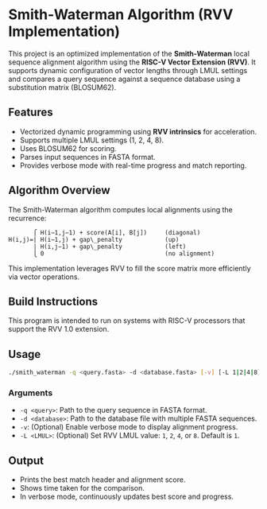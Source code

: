 # Smith-Waterman Algorithm (RVV Implementation)

This project is an optimized implementation of the **Smith-Waterman** local sequence alignment algorithm using the **RISC-V Vector Extension (RVV)**. It supports dynamic configuration of vector lengths through LMUL settings and compares a query sequence against a sequence database using a substitution matrix (BLOSUM62).

## Features

- Vectorized dynamic programming using **RVV intrinsics** for acceleration.
- Supports multiple LMUL settings (1, 2, 4, 8).
- Uses BLOSUM62 for scoring.
- Parses input sequences in FASTA format.
- Provides verbose mode with real-time progress and match reporting.

## Algorithm Overview

The Smith-Waterman algorithm computes local alignments using the recurrence:

```
       ⎧ H(i−1,j−1) + score(A[i], B[j])     (diagonal)
H(i,j)=| H(i−1,j) + gap\_penalty            (up)
       | H(i,j−1) + gap\_penalty            (left)
       ⎩ 0                                  (no alignment)
````

This implementation leverages RVV to fill the score matrix more efficiently via vector operations.

## Build Instructions

This program is intended to run on systems with RISC-V processors that support the RVV 1.0 extension.

## Usage

```bash
./smith_waterman -q <query.fasta> -d <database.fasta> [-v] [-L 1|2|4|8]
```

### Arguments

* `-q <query>`: Path to the query sequence in FASTA format.
* `-d <database>`: Path to the database file with multiple FASTA sequences.
* `-v`: (Optional) Enable verbose mode to display alignment progress.
* `-L <LMUL>`: (Optional) Set RVV LMUL value: `1`, `2`, `4`, or `8`. Default is `1`.

## Output

* Prints the best match header and alignment score.
* Shows time taken for the comparison.
* In verbose mode, continuously updates best score and progress.
